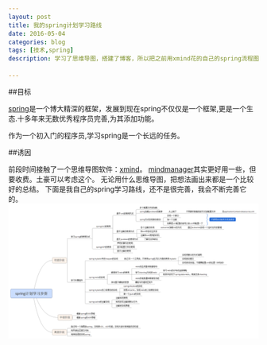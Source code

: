 ```yaml
---
layout: post
title: 我的spring计划学习路线
date: 2016-05-04
categories: blog
tags: [技术,spring]
description: 学习了思维导图，搭建了博客，所以把之前用xmind花的自己的spring流程图用博客记下来

---
```


##目标

[spring](https://spring.io/)是一个博大精深的框架，发展到现在spring不仅仅是一个框架,更是一个生态.十多年来无数优秀程序员完善,为其添加功能。

作为一个初入门的程序员,学习spring是一个长远的任务。

##诱因

前段时间接触了一个思维导图软件：[xmind](http://www.xmindchina.net/)。
[mindmanager](http://www.mindmanager.cc/)其实更好用一些，但要收费。土豪可以考虑这个。
无论用什么思维导图，把想法画出来都是一个比较好的总结。
下面是我自己的spring学习路线，还不是很完善，我会不断完善它的。
![](img/xmind/spring计划学习步奏.png)









